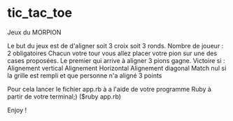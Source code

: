 # tic_tac_toe

Jeux du MORPION

Le but du jeux est de d'aligner soit 3 croix soit 3 ronds.
Nombre de joueur : 2 obligatoires
Chacun votre tour vous allez placer votre pion sur une des cases proposées.
Le premier qui arrive à aligner 3 pions gagne.
	Victoire si :
			Alignement vertical
			Alignement Horizontal
			Alignement diagonal
	Match nul si la grille est rempli et que personne n'a aligné 3 points
	
Pour cela lancer le fichier app.rb à a l'aide de votre programme Ruby à partir de votre terminal;) ($ruby app.rb)

Enjoy !
